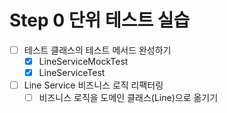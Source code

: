 # Step 0 단위 테스트 실습
- [ ] 테스트 클래스의 테스트 메서드 완성하기 
    - [X] LineServiceMockTest 
    - [X] LineServiceTest
- [ ] Line Service 비즈니스 로직 리팩터링
    - [ ] 비즈니스 로직을 도메인 클래스(Line)으로 옮기기